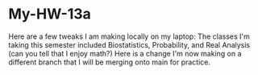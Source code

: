 # My-HW-13a
Here are a few tweaks I am making locally on my laptop:
The classes I'm taking this semester included Biostatistics, Probability, and Real Analysis (can you tell that I enjoy math?)
Here is a change I'm now making on a different branch that I will be merging onto main for practice. 
